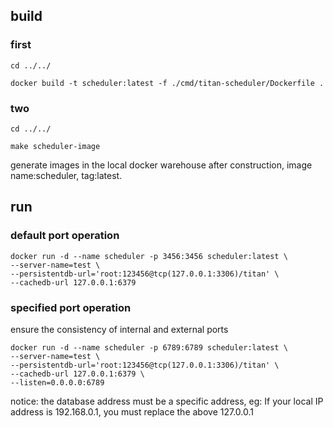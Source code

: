 ## build

### first
```shell
cd ../../

docker build -t scheduler:latest -f ./cmd/titan-scheduler/Dockerfile .
```

### two
```shell
cd ../../

make scheduler-image
```

generate images in the local docker warehouse after construction, image name:scheduler, tag:latest.


## run

### default port operation
```shell
docker run -d --name scheduler -p 3456:3456 scheduler:latest \
--server-name=test \
--persistentdb-url='root:123456@tcp(127.0.0.1:3306)/titan' \
--cachedb-url 127.0.0.1:6379
```

### specified port operation
ensure the consistency of internal and external ports
```shell
docker run -d --name scheduler -p 6789:6789 scheduler:latest \
--server-name=test \
--persistentdb-url='root:123456@tcp(127.0.0.1:3306)/titan' \
--cachedb-url 127.0.0.1:6379 \
--listen=0.0.0.0:6789
```

notice: the database address must be a specific address, 
eg: If your local IP address is 192.168.0.1, you must replace the above 127.0.0.1
